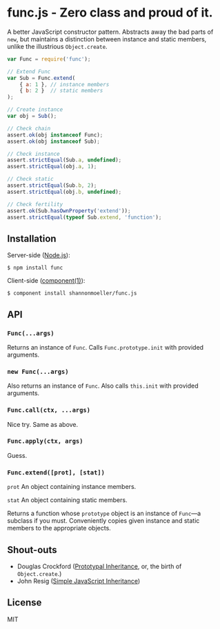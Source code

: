 # func.js - Zero class and proud of it.

  A better JavaScript constructor pattern. Abstracts away the bad parts of `new`, but maintains a distinction between instance and static members, unlike the illustrious `Object.create`.

``` js
var Func = require('func');

// Extend Func
var Sub = Func.extend(
    { a: 1 }, // instance members
    { b: 2 }  // static members
);

// Create instance
var obj = Sub();

// Check chain
assert.ok(obj instanceof Func);
assert.ok(obj instanceof Sub);

// Check instance
assert.strictEqual(Sub.a, undefined);
assert.strictEqual(obj.a, 1);

// Check static
assert.strictEqual(Sub.b, 2);
assert.strictEqual(obj.b, undefined);

// Check fertility
assert.ok(Sub.hasOwnProperty('extend'));
assert.strictEqual(typeof Sub.extend, 'function');
```

## Installation

  Server-side ([Node.js](http://nodejs.org)):
  
    $ npm install func
    
  Client-side ([component(1)](https://github.com/component)):

    $ component install shannonmoeller/func.js

## API

### `Func(...args)`

  Returns an instance of `Func`. Calls `Func.prototype.init` with provided arguments.

### `new Func(...args)`

  Also returns an instance of `Func`. Also calls `this.init` with provided arguments.
  
### `Func.call(ctx, ...args)`

  Nice try. Same as above.
  
### `Func.apply(ctx, args)`

  Guess.
  
### `Func.extend([prot], [stat])`

  `prot` An object containing instance members.

  `stat` An object containing static members.

  Returns a function whose `prototype` object is an instance of `Func`—a subclass if you must. Conveniently copies given instance and static members to the appropriate objects.

## Shout-outs

- Douglas Crockford ([Prototypal Inheritance](http://javascript.crockford.com/prototypal.html), or, the birth of `Object.create`.)
- John Resig ([Simple JavaScript Inheritance](http://ejohn.org/blog/simple-javascript-inheritance/))

## License

  MIT
